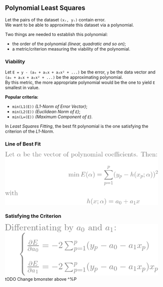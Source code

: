 ## Polynomial Least Squares
Let the pairs of the dataset `(xᵢ, yᵢ)` contain error.  
We want to be able to approximate this dataset via a polynomial.  

Two things are needed to establish this polynomial:  
* the order of the polynomial *(linear, quadratic and so on)*;  
* a metric/criterion measuring the viability of the polynomial.  

### Viability
Let `E = y - (a₀ + a₁x + a₂x² + ...)` be the error, `y` be the data vector and `(a₀ + a₁x + a₂x² + ...)` be the approximating polynomial.  
By this metric, the more appropriate polynomial would be the one to yield `E` smallest in value.  

**Popular criteria:**  
* `min(L1(E))` *(L1-Norm of Error Vector)*;  
* `min(L2(E))` *(Euclidean Norm of `E`)*;  
* `min(L∞(E))` *(Maximum Component of `E`)*.  

In *Least Squares Fitting*, the best fit polynomial is the one satisfying the criterion of the *L1-Norm*.  

### Line of Best Fit
![line](/img/approx/line.png)  

### Satisfying the Criterion
![diff_line](/img/approx/diff_line.png)  
tODO Change bmonster above ^%P
